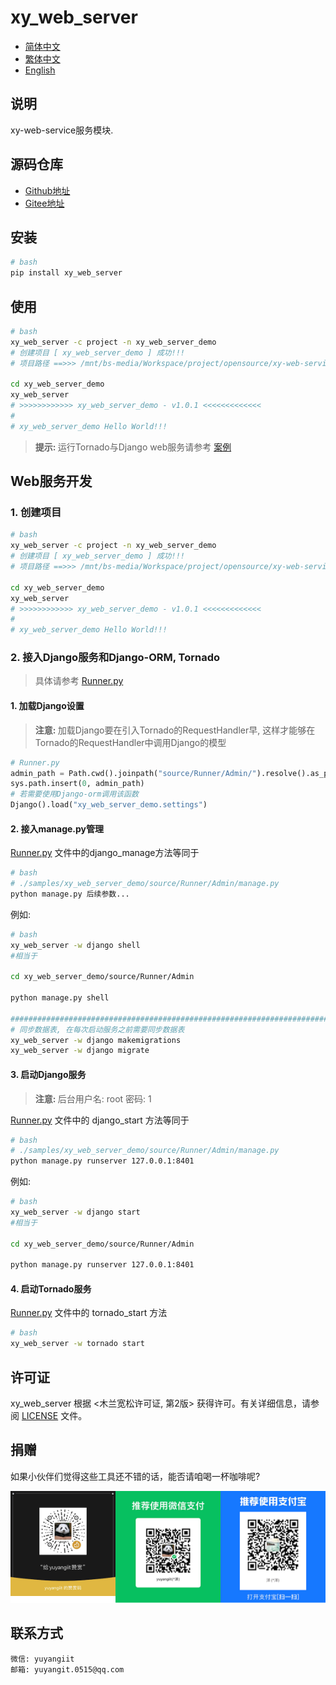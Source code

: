 <!--
 * @Author: 余洋 yuyangit.0515@qq.com
 * @Date: 2024-10-18 13:02:23
 * @LastEditors: 余洋 yuyangit.0515@qq.com
 * @LastEditTime: 2024-10-23 20:51:38
 * @FilePath: /xy_web_server/README.md
 * @Description: 这是默认设置,请设置`customMade`, 打开koroFileHeader查看配置 进行设置: https://github.com/OBKoro1/koro1FileHeader/wiki/%E9%85%8D%E7%BD%AE
-->
# xy_web_server

- [简体中文](readme/README_zh_CN.md)
- [繁体中文](readme/README_zh_TW.md)
- [English](readme/README_en.md)

## 说明

xy-web-service服务模块.

## 源码仓库

- <a href="https://github.com/xy-web-service/xy_web_server.git" target="_blank">Github地址</a>  
- <a href="https://gitee.com/xy-web-service/xy_web_server.git" target="_blank">Gitee地址</a>

## 安装

```bash
# bash
pip install xy_web_server
```

## 使用

```bash
# bash
xy_web_server -c project -n xy_web_server_demo
# 创建项目 [ xy_web_server_demo ] 成功!!!
# 项目路径 ==>>> /mnt/bs-media/Workspace/project/opensource/xy-web-service/xy_web_server/test/xy_web_server_demo

cd xy_web_server_demo
xy_web_server
# >>>>>>>>>>>> xy_web_server_demo - v1.0.1 <<<<<<<<<<<<<
#
# xy_web_server_demo Hello World!!!
```

> <b>提示: </b> 运行Tornado与Django web服务请参考 [案例](./samples/xy_web_server_demo)

## Web服务开发

### 1. 创建项目
```bash
# bash
xy_web_server -c project -n xy_web_server_demo
# 创建项目 [ xy_web_server_demo ] 成功!!!
# 项目路径 ==>>> /mnt/bs-media/Workspace/project/opensource/xy-web-service/xy_web_server/test/xy_web_server_demo

cd xy_web_server_demo
xy_web_server
# >>>>>>>>>>>> xy_web_server_demo - v1.0.1 <<<<<<<<<<<<<
#
# xy_web_server_demo Hello World!!!
```
### 2. 接入Django服务和Django-ORM, Tornado

> 具体请参考 [Runner.py](./samples/xy_web_server_demo/source/Runner/Runner.py)

#### 1. 加载Django设置

> <b>注意: </b> 加载Django要在引入Tornado的RequestHandler早, 这样才能够在Tornado的RequestHandler中调用Django的模型
```python
# Runner.py
admin_path = Path.cwd().joinpath("source/Runner/Admin/").resolve().as_posix()
sys.path.insert(0, admin_path)
# 若需要使用Django-orm调用该函数
Django().load("xy_web_server_demo.settings")
```

#### 2. 接入manage.py管理

[Runner.py](./samples/xy_web_server_demo/source/Runner/Runner.py) 文件中的django_manage方法等同于
```bash
# bash
# ./samples/xy_web_server_demo/source/Runner/Admin/manage.py
python manage.py 后续参数...
```

例如: 
```bash
# bash
xy_web_server -w django shell
#相当于

cd xy_web_server_demo/source/Runner/Admin

python manage.py shell

#############################################################################
# 同步数据表, 在每次启动服务之前需要同步数据表
xy_web_server -w django makemigrations
xy_web_server -w django migrate

```

#### 3. 启动Django服务

> <b>注意: </b> 后台用户名: root  密码: 1

[Runner.py](./samples/xy_web_server_demo/source/Runner/Runner.py) 文件中的 django_start 方法等同于
```bash
# bash
# ./samples/xy_web_server_demo/source/Runner/Admin/manage.py
python manage.py runserver 127.0.0.1:8401
```
例如: 
```bash
# bash
xy_web_server -w django start
#相当于

cd xy_web_server_demo/source/Runner/Admin

python manage.py runserver 127.0.0.1:8401
```

#### 4. 启动Tornado服务

[Runner.py](./samples/xy_web_server_demo/source/Runner/Runner.py) 文件中的 tornado_start 方法
```bash
# bash
xy_web_server -w tornado start
```

## 许可证
xy_web_server 根据 <木兰宽松许可证, 第2版> 获得许可。有关详细信息，请参阅 [LICENSE](LICENSE) 文件。

## 捐赠
如果小伙伴们觉得这些工具还不错的话，能否请咱喝一杯咖啡呢?  

![Pay-Total](./readme/Pay-Total.png)


## 联系方式

```
微信: yuyangiit
邮箱: yuyangit.0515@qq.com
```